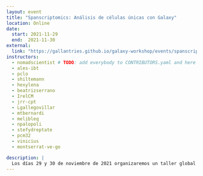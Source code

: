 ```yaml
---
layout: event
title: "Spanscriptomics: Análisis de células únicas con Galaxy"
location: Online
date:
  start: 2021-11-29
  end:  2021-11-30
external:
  link: "https://gallantries.github.io/galaxy-workshop/events/spanscriptomics/"
instructors:
  - nomadscientist # TODO: add everybody to CONTRIBUTORS.yaml and here
  - ales-ibt
  - pclo
  - shiltemann
  - hexylena
  - beatrizserrano
  - IrelCM
  - jrr-cpt
  - Lgallegovillar
  - mtbernardi
  - melibleq
  - npalopoli
  - stefydreptate
  - pcm32
  - vinicius
  - montserrat-ve-go

description: |
  Los días 29 y 30 de noviembre de 2021 organizaremos un taller global sobre el análisis de datos Single Cell (o de Célula Única) utilizando tutoriales de la Red de Formación de Galaxy (o GTN por sus siglas en inglés: Galaxy Training Network). Este será un **evento en línea que abarcará todas las zonas horarias**. Todas las sesiones de entrenamiento están pregrabadas, por lo que puedes trabajar en ellas **a tu propio ritmo** administrando tu tiempo como más te convenga.
---
```

